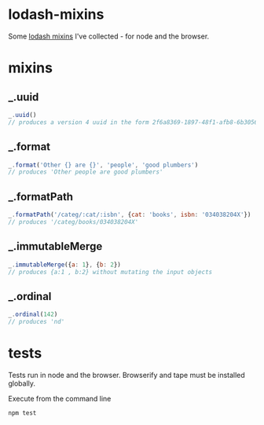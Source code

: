 # lodash-mixins

Some [lodash mixins](http://lodash.com/docs#mixin) I've collected - for node and the browser.

# mixins

## _.uuid
```javascript
_.uuid()
// produces a version 4 uuid in the form 2f6a8369-1897-48f1-afb8-6b3056bc72af
```

## _.format
```javascript
_.format('Other {} are {}', 'people', 'good plumbers')
// produces 'Other people are good plumbers'
```

## _.formatPath
```javascript
_.formatPath('/categ/:cat/:isbn', {cat: 'books', isbn: '034038204X'})
// produces '/categ/books/034038204X'
```

## _.immutableMerge
```javascript
_.immutableMerge({a: 1}, {b: 2})
// produces {a:1 , b:2} without mutating the input objects
```

## _.ordinal
```javascript
_.ordinal(142)
// produces 'nd'
```

# tests

Tests run in node and the browser. Browserify and tape must be installed globally.

Execute from the command line

```bash
npm test
```
